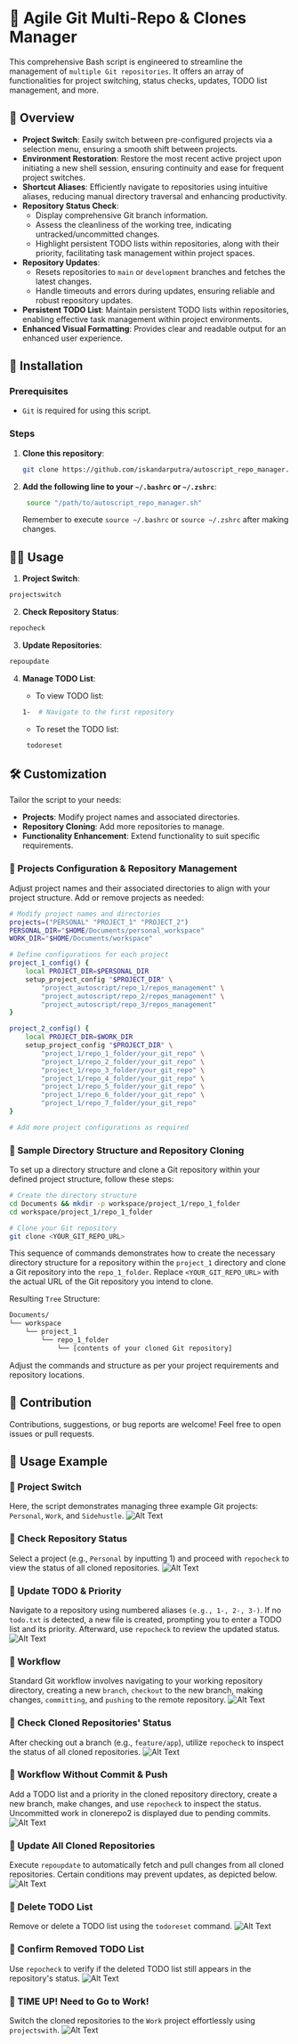 # 🤖 Agile Git Multi-Repo & Clones Manager

This comprehensive Bash script is engineered to streamline the management of `multiple Git repositories`. It offers an array of functionalities for project switching, status checks, updates, TODO list management, and more.

## 🌟 Overview

- **Project Switch**: Easily switch between pre-configured projects via a selection menu, ensuring a smooth shift between projects.
- **Environment Restoration**: Restore the most recent active project upon initiating a new shell session, ensuring continuity and ease for frequent project switches.
- **Shortcut Aliases**: Efficiently navigate to repositories using intuitive aliases, reducing manual directory traversal and enhancing productivity.
- **Repository Status Check**:
  - Display comprehensive Git branch information.
  - Assess the cleanliness of the working tree, indicating untracked/uncommitted changes.
  - Highlight persistent TODO lists within repositories, along with their priority, facilitating task management within project spaces.
- **Repository Updates**:
  - Resets repositories to `main` or `development` branches and fetches the latest changes.
  - Handle timeouts and errors during updates, ensuring reliable and robust repository updates.
- **Persistent TODO List**: Maintain persistent TODO lists within repositories, enabling effective task management within project environments.
- **Enhanced Visual Formatting**: Provides clear and readable output for an enhanced user experience.


## 🚀 Installation

### Prerequisites

- `Git` is required for using this script.

### Steps

1. **Clone this repository**:

   ```bash
   git clone https://github.com/iskandarputra/autoscript_repo_manager.git
   ```
2. **Add the following line to your `~/.bashrc` or `~/.zshrc`**:

   ```bash
    source "/path/to/autoscript_repo_manager.sh"
   ```
   Remember to execute `source ~/.bashrc` or `source ~/.zshrc` after making changes.

## 👨‍💻 Usage

1. **Project Switch**:

  ```bash
  projectswitch
  ```

2. **Check Repository Status**:
   
  ```bash
  repocheck
  ```

3. **Update Repositories**:

  ```bash
  repoupdate
  ```

4. **Manage TODO List**:
     - To view TODO list:

      ```bash
      1-  # Navigate to the first repository
      ```
     - To reset the TODO list:

     ```bash
      todoreset
      ```
## 🛠️ Customization
Tailor the script to your needs:

- **Projects**: Modify project names and associated directories.
- **Repository Cloning**: Add more repositories to manage.
- **Functionality Enhancement**: Extend functionality to suit specific requirements.

###  📝 Projects Configuration & Repository Management
Adjust project names and their associated directories to align with your project structure. Add or remove projects as needed:

```bash
# Modify project names and directories
projects=("PERSONAL" "PROJECT_1" "PROJECT_2")
PERSONAL_DIR="$HOME/Documents/personal_workspace"
WORK_DIR="$HOME/Documents/workspace"

# Define configurations for each project
project_1_config() {
    local PROJECT_DIR=$PERSONAL_DIR
    setup_project_config "$PROJECT_DIR" \
        "project_autoscript/repo_1/repos_management" \
        "project_autoscript/repo_2/repos_management" \
        "project_autoscript/repo_3/repos_management"
}

project_2_config() {
    local PROJECT_DIR=$WORK_DIR
    setup_project_config "$PROJECT_DIR" \
        "project_1/repo_1_folder/your_git_repo" \
        "project_1/repo_2_folder/your_git_repo" \
        "project_1/repo_3_folder/your_git_repo" \
        "project_1/repo_4_folder/your_git_repo" \
        "project_1/repo_5_folder/your_git_repo" \
        "project_1/repo_6_folder/your_git_repo" \
        "project_1/repo_7_folder/your_git_repo"
}

# Add more project configurations as required
```
###  📝 Sample Directory Structure and Repository Cloning

To set up a directory structure and clone a Git repository within your defined project structure, follow these steps:

```bash
# Create the directory structure
cd Documents && mkdir -p workspace/project_1/repo_1_folder
cd workspace/project_1/repo_1_folder

# Clone your Git repository
git clone <YOUR_GIT_REPO_URL>
```
This sequence of commands demonstrates how to create the necessary directory structure for a repository within the `project_1` directory and clone a Git repository into the `repo_1_folder`. Replace `<YOUR_GIT_REPO_URL>` with the actual URL of the Git repository you intend to clone.

Resulting `Tree` Structure:

```bash
Documents/
└── workspace
    └── project_1
        └── repo_1_folder
            └── [contents of your cloned Git repository]
```
Adjust the commands and structure as per your project requirements and repository locations.

## 🤝 Contribution
Contributions, suggestions, or bug reports are welcome! Feel free to open issues or pull requests.

## 🤝 Usage Example

### 📝 Project Switch
Here, the script demonstrates managing three example Git projects: `Personal`, `Work`, and `Sidehustle`.
![Alt Text](resources/img/1.png)

### 📝 Check Repository Status
Select a project (e.g., `Personal` by inputting 1) and proceed with `repocheck` to view the status of all cloned repositories.
![Alt Text](resources/img/2.png)

### 📝 Update TODO & Priority
Navigate to a repository using numbered aliases `(e.g., 1-, 2-, 3-)`. If no `todo.txt` is detected, a new file is created, prompting you to enter a TODO list and its priority. Afterward, use `repocheck` to review the updated status.
![Alt Text](resources/img/3.png)

### 📝 Workflow
Standard Git workflow involves navigating to your working repository directory, creating a new `branch`, `checkout` to the new branch, making changes, `committing`, and `pushing` to the remote repository.
![Alt Text](resources/img/4.png)

### 📝 Check Cloned Repositories' Status
After checking out a branch (e.g., `feature/app`), utilize `repocheck` to inspect the status of all cloned repositories.
![Alt Text](resources/img/5.png)

### 📝 Workflow Without Commit & Push
Add a TODO list and a priority in the cloned repository directory, create a new branch, make changes, and use `repocheck` to inspect the status. Uncommitted work in clonerepo2 is displayed due to pending commits.
![Alt Text](resources/img/6.png)

### 📝 Update All Cloned Repositories
Execute `repoupdate` to automatically fetch and pull changes from all cloned repositories. Certain conditions may prevent updates, as depicted below.
![Alt Text](resources/img/7.png)

### 📝 Delete TODO List
Remove or delete a TODO list using the `todoreset` command.
![Alt Text](resources/img/8.png)

### 📝 Confirm Removed TODO List
Use `repocheck` to verify if the deleted TODO list still appears in the repository's status.
![Alt Text](resources/img/9.png)

### 📝 TIME UP! Need to Go to Work!
Switch the cloned repositories to the `Work` project effortlessly using `projectswith`.
![Alt Text](resources/img/10.png)